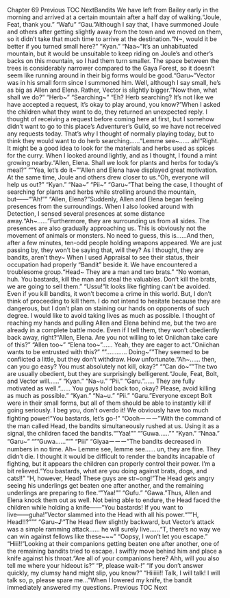 Chapter 69 Previous TOC NextBandits We have left from Bailey early in the morning and arrived at a certain mountain after a half day of walking.“Joule, Feat, thank you.” “Wafu” “Gau.”Although I say that, I have summoned Joule and others after getting slightly away from the town and we moved on them, so it didn’t take that much time to arrive at the destination.“N~, would it be better if you turned small here?” “Kyan.” “Naa~”It’s an unhabituated mountain, but it would be unsuitable to keep riding on Joule’s and other’s backs on this mountain, so I had them turn smaller. The space between the trees is considerably narrower compared to the Gaya Forest, so it doesn’t seem like running around in their big forms would be good.“Garu~”Vector was in his small form since I summoned him. Well, although I say small, he’s as big as Allen and Elena. Rather, Vector is slightly bigger.“Now then, what shall we do?” “Herb~” “Searching~” “Eh? Herb searching? It’s not like we have accepted a request, it’s okay to play around, you know?”When I asked the children what they want to do, they returned an unexpected reply. I thought of receiving a request before coming here at first, but I somehow didn’t want to go to this place’s Adventurer’s Guild, so we have not received any requests today. That’s why I thought of normally playing today, but to think they would want to do herb searching……“Lemme see~…… ah!”Right. It might be a good idea to look for the materials and herbs used as spices for the curry. When I looked around lightly, and as I thought, I found a mint growing nearby.“Allen, Elena. Shall we look for plants and herbs for today’s meal?” “”Yea, let’s do it~””Allen and Elena have displayed great motivation. At the same time, Joule and others drew closer to us.“Oh, everyone will help us out?” “Kyan.” “Naa~” “Pii~” “Garu~”That being the case, I thought of searching for plants and herbs while strolling around the mountain, but――“”Ah!”” “Allen, Elena?”Suddenly, Allen and Elena began feeling presences from the surroundings. When I also looked around with Detection, I sensed several presences at some distance away.“Ah~……”Furthermore, they are surrounding us from all sides. The presences are also gradually approaching us. This is obviously not the movement of animals or monsters. No need to guess, this is……And then, after a few minutes, ten-odd people holding weapons appeared. We are just passing by, they won’t be saying that, will they? As I thought, they are bandits, aren’t they~ When I used Appraisal to see their status, their occupation had properly “Bandit” beside it. We have encountered a troublesome group.“Head~ They are a man and two brats.” “No woman, huh. You bastards, kill the man and steal the valuables. Don’t kill the brats, we are going to sell them.” “Ussu!”It looks like fighting can’t be avoided. Even if you kill bandits, it won’t become a crime in this world. But, I don’t think of proceeding to kill them. I do not intend to hesitate because they are dangerous, but I don’t plan on staining our hands on opponents of such degree. I would like to avoid taking lives as much as possible. I thought of reaching my hands and pulling Allen and Elena behind me, but the two are already in a complete battle mode. Even if I tell them, they won’t obediently back away, right?“Allen, Elena. Are you not willing to let Oniichan take care of this?” “Allen too~” “Elena too~”…… Yeah, they are eager to act.“Oniichan wants to be entrusted with this?” “”………… Doing~””They seemed to be conflicted a little, but they don’t withdraw. How unfortunate.“Ah~…… then, can you go easy? You must absolutely not kill, okay?” “”Can do~””The two are usually obedient, but they are surprisingly belligerent.“Joule, Feat, Bolt, and Vector will……” “Kyan.” “Na~u.” “Pii.” “Garu.”…… They are fully motivated as well.“…… You guys hold back too, okay? Please, avoid killing as much as possible.” “Kyan.” “Na~u.” “Pii.” “Garu.”Everyone except Bolt were in their small forms, but all of them should be able to instantly kill if going seriously. I beg you, don’t overdo it! We obviously have too much fighting power!“You bastards, let’s go-!” “Ooohーーー”With the command of the man called Head, the bandits simultaneously rushed at us. Using it as a signal, the children faced the bandits.“”Yaa!”” “”Guwa……”” “Kyan.” “Nnaa.” “Garu~” “””Guwa……””” “Piii” “Giyaaーーー”The bandits decreased in numbers in no time. Ah~ Lemme see, lemme see…… un, they are fine. They didn’t die. I thought it would be difficult to render the bandits incapable of fighting, but it appears the children can properly control their power. I’m a bit relieved.“You bastards, what are you doing against brats, dogs, and cats!!” “H, however, Head! These guys are str~ong!”The Head gets angry seeing his underlings get beaten one after another, and the remaining underlings are preparing to flee.“”Yaa!”” “Gufu.” “Gawa.”Thus, Allen and Elena knock them out as well. Not being able to endure, the Head faced the children while holding a knife――“You bastards! If you want to live――guha!”Vector slammed into the Head with all his power.“””H, Head!!?””” “Garu~♪”The Head flew slightly backward, but Vector’s attack was a simple ramming attack…… he will surely live……“T, there’s no way we can win against fellows like these~~~” “Oopsy, I won’t let you escape.” “Hiii!!”Looking at their companions getting beaten one after another, one of the remaining bandits tried to escape. I swiftly move behind him and place a knife against his throat.“Are all of your companions here? Ahh, will you also tell me where your hideout is?” “P, please wait-!” “If you don’t answer quickly, my clumsy hand might slip, you know?” “Hiiiiii!! Talk, I will talk! I will talk so, p, please spare me…”When I lowered my knife, the bandit immediately answered my questions. Previous TOC Next